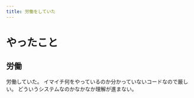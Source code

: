 ```yaml
---
title: 労働をしていた
---
```


# やったこと

## 労働

労働していた。
イマイチ何をやっているのか分かっていないコードなので厳しい。
どういうシステムなのかなかなか理解が進まない。

